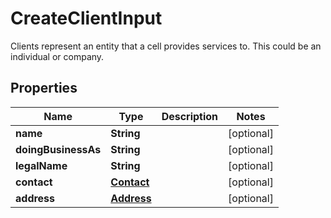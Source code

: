 

# CreateClientInput

Clients represent an entity that a cell provides services to. This could be an individual or company.
## Properties

Name | Type | Description | Notes
------------ | ------------- | ------------- | -------------
**name** | **String** |  |  [optional]
**doingBusinessAs** | **String** |  |  [optional]
**legalName** | **String** |  |  [optional]
**contact** | [**Contact**](Contact.md) |  |  [optional]
**address** | [**Address**](Address.md) |  |  [optional]




